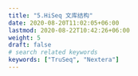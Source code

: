 ```yaml
---
title: "5.HiSeq 文库结构"
date: 2020-08-20T11:02:05+06:00
lastmod: 2020-08-22T10:42:26+06:00
weight: 5
draft: false
# search related keywords
keywords: ["TruSeq", "Nextera"]
---
```


